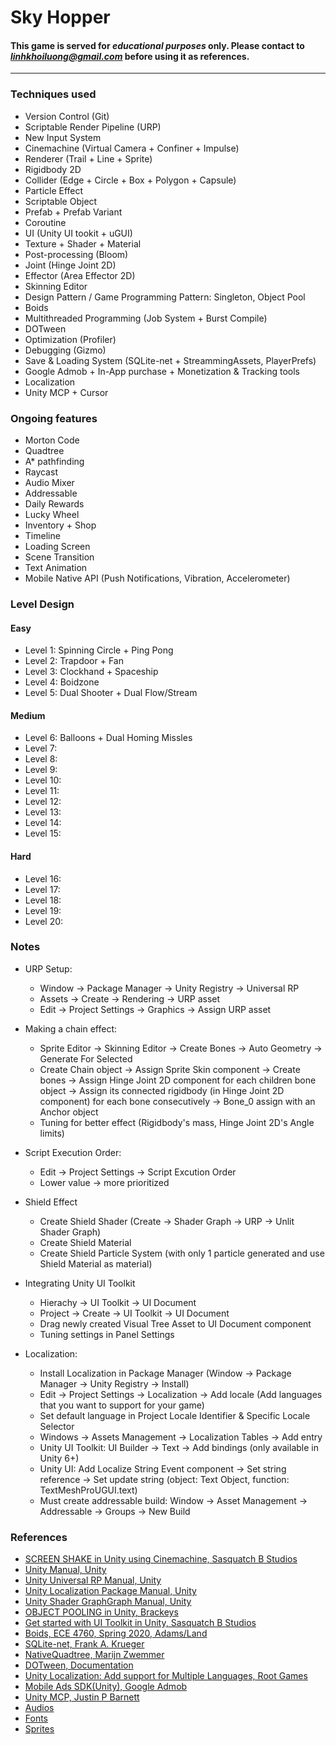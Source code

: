 # Sky Hopper

#### This game is served for ***educational purposes*** only. Please contact to *linhkhoiluong@gmail.com* before using it as references.
---
### Techniques used

- Version Control (Git)
- Scriptable Render Pipeline (URP)
- New Input System
- Cinemachine (Virtual Camera + Confiner + Impulse)
- Renderer (Trail + Line + Sprite)
- Rigidbody 2D
- Collider (Edge + Circle + Box + Polygon + Capsule)
- Particle Effect
- Scriptable Object
- Prefab + Prefab Variant
- Coroutine
- UI (Unity UI tookit + uGUI)
- Texture + Shader + Material
- Post-processing (Bloom)
- Joint (Hinge Joint 2D)
- Effector (Area Effector 2D)
- Skinning Editor
- Design Pattern / Game Programming Pattern: Singleton, Object Pool
- Boids
- Multithreaded Programming (Job System + Burst Compile)
- DOTween
- Optimization (Profiler)
- Debugging (Gizmo)
- Save & Loading System (SQLite-net + StreammingAssets, PlayerPrefs)
- Google Admob + In-App purchase + Monetization & Tracking tools
- Localization
- Unity MCP + Cursor

### Ongoing features
- Morton Code
- Quadtree
- A* pathfinding
- Raycast
- Audio Mixer
- Addressable
- Daily Rewards
- Lucky Wheel
- Inventory + Shop
- Timeline
- Loading Screen
- Scene Transition 
- Text Animation
- Mobile Native API (Push Notifications, Vibration, Accelerometer)

### Level Design

#### Easy
- Level 1: Spinning Circle + Ping Pong
- Level 2: Trapdoor + Fan
- Level 3: Clockhand + Spaceship
- Level 4: Boidzone
- Level 5: Dual Shooter + Dual Flow/Stream

#### Medium
- Level 6: Balloons + Dual Homing Missles
- Level 7: 
- Level 8:
- Level 9:
- Level 10:
- Level 11:
- Level 12:
- Level 13:
- Level 14:
- Level 15:
#### Hard
- Level 16:
- Level 17:
- Level 18:
- Level 19:
- Level 20:

### Notes
- URP Setup:
    + Window -> Package Manager -> Unity Registry -> Universal RP
    + Assets -> Create -> Rendering -> URP asset
    + Edit -> Project Settings -> Graphics -> Assign URP asset
- Making a chain effect:
    + Sprite Editor -> Skinning Editor -> Create Bones -> Auto Geometry -> Generate For Selected
    + Create Chain object -> Assign Sprite Skin component -> Create bones -> Assign Hinge Joint 2D component for each children bone object -> Assign its connected rigidbody (in Hinge Joint 2D component) for each bone consecutively -> Bone_0 assign with an Anchor object
    + Tuning for better effect (Rigidbody's mass, Hinge Joint 2D's Angle limits)
- Script Execution Order:
    + Edit -> Project Settings -> Script Excution Order
    + Lower value -> more prioritized
- Shield Effect
    + Create Shield Shader (Create -> Shader Graph -> URP -> Unlit Shader Graph)
    + Create Shield Material
    + Create Shield Particle System (with only 1 particle generated and use Shield Material as material)
- Integrating Unity UI Toolkit
    + Hierachy -> UI Toolkit -> UI Document
    + Project -> Create -> UI Toolkit -> UI Document
    + Drag newly created Visual Tree Asset to UI Document component
    + Tuning settings in Panel Settings

- Localization:
    + Install Localization in Package Manager (Window -> Package Manager -> Unity Registry -> Install)
    + Edit -> Project Settings -> Localization -> Add locale (Add languages that you want to support for your game)
    + Set default language in Project Locale Identifier & Specific Locale Selector
    + Windows -> Assets Management -> Localization Tables -> Add entry
    + Unity UI Toolkit: UI Builder -> Text -> Add bindings (only available in Unity 6+)
    + Unity UI: Add Localize String Event component -> Set string reference -> Set update string (object: Text Object, function: TextMeshProUGUI.text) 
    + Must create addressable build: Window -> Asset Management -> Addressable -> Groups -> New Build

### References
- [SCREEN SHAKE in Unity using Cinemachine, Sasquatch B Studios](https://www.youtube.com/watch?v=CgyLIWyDXqo&list=PLfmYNuLHEy-PQ6j6kki9kmM3Z5CayRSI0&index=4&ab_channel=SasquatchBStudios)
- [Unity Manual, Unity](https://docs.unity3d.com/6000.0/Documentation/Manual/)
- [Unity Universal RP Manual, Unity](https://docs.unity3d.com/Packages/com.unity.render-pipelines.universal@7.1/manual/index.html)
- [Unity Localization Package Manual, Unity](https://docs.unity3d.com/Packages/com.unity.localization@1.5/manual/index.html)
- [Unity Shader GraphGraph Manual, Unity](https://docs.unity3d.com/Packages/com.unity.shadergraph@6.9/manual/index.html)
- [OBJECT POOLING in Unity, Brackeys](https://www.youtube.com/watch?v=tdSmKaJvCoA&t=832s&ab_channel=Brackeys)
- [Get started with UI Toolkit in Unity, Sasquatch B Studios](https://www.youtube.com/watch?v=_jtj73lu2Ko&t=317s&ab_channel=SasquatchBStudios)
- [Boids, ECE 4760, Spring 2020, Adams/Land](https://people.ece.cornell.edu/land/courses/ece4760/labs/s2021/Boids/Boids.html)
- [SQLite-net, Frank A. Krueger](https://github.com/praeclarum/sqlite-net)
- [NativeQuadtree, Marijn Zwemmer](https://github.com/marijnz/NativeQuadtree)
- [DOTween, Documentation](https://dotween.demigiant.com/documentation.php)
- [Unity Localization: Add support for Multiple Languages, Root Games](https://www.youtube.com/watch?v=qcXuvd7qSxg)
- [Mobile Ads SDK(Unity), Google Admob](https://developers.google.com/admob/unity/quick-start)
- [Unity MCP, Justin P Barnett](https://github.com/justinpbarnett/unity-mcp)
- [Audios](https://opengameart.org/)
- [Fonts](https://fonts.google.com/)
- [Sprites](https://www.kenney.nl/assets)